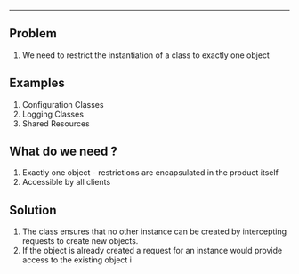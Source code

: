 ----
## Problem
1. We need to restrict the instantiation of a class to exactly one object

## Examples
1. Configuration Classes
2. Logging Classes 
3. Shared Resources

## What do we need ?
1. Exactly one object - restrictions are encapsulated in the product itself
2. Accessible by all clients

## Solution
1. The class ensures that no other instance can be created by intercepting requests to create new objects.
2. If the object is already created a request for an instance would provide access to the existing object i

